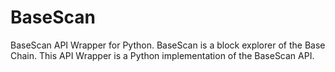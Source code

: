 # BaseScan
BaseScan API Wrapper for Python. BaseScan is a block explorer of the Base Chain. This API Wrapper is a Python implementation of the BaseScan API.
